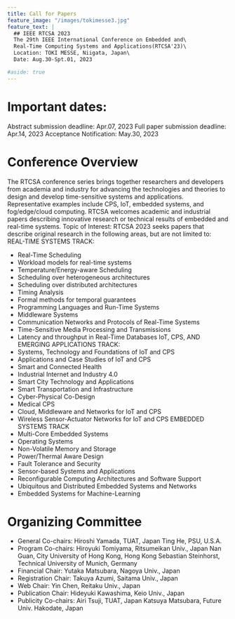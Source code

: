 ```yaml
---
title: Call for Papers
feature_image: "/images/tokimesse3.jpg"
feature_text: |
  ## IEEE RTCSA 2023
  The 29th IEEE International Conference on Embedded and\
  Real-Time Computing Systems and Applications(RTCSA'23)\
  Location: TOKI MESSE, Niigata, Japan\
  Date: Aug.30-Spt.01, 2023

#aside: true
---
```

# Important dates:
Abstract submission deadline:   Apr.07, 2023
Full paper submission deadline: Apr.14, 2023
Acceptance Notification:    May.30, 2023
# Conference Overview
The RTCSA conference series brings together researchers and developers
from academia and industry for advancing the technologies and theories
to design and develop time-sensitive systems and
applications. Representative examples include CPS, IoT, embedded
systems, and fog/edge/cloud computing. RTCSA welcomes academic and
industrial papers describing innovative research or technical results
of embedded and real-time systems.
Topic of Interest: RTCSA 2023 seeks papers that describe original
research in the following areas, but are not limited to:
REAL-TIME SYSTEMS TRACK:
* Real-Time Scheduling
* Workload models for real-time systems
* Temperature/Energy-aware Scheduling
* Scheduling over heterogeneous architectures
* Scheduling over distributed architectures
* Timing Analysis
* Formal methods for temporal guarantees
* Programming Languages and Run-Time Systems
* Middleware Systems
* Communication Networks and Protocols of Real-Time Systems
* Time-Sensitive Media Processing and Transmissions
* Latency and throughput in Real-Time Databases
IoT, CPS, AND EMERGING APPLICATIONS TRACK:
* Systems, Technology and Foundations of IoT and CPS
* Applications and Case Studies of IoT and CPS
* Smart and Connected Health
* Industrial Internet and Industry 4.0
* Smart City Technology and Applications
* Smart Transportation and Infrastructure
* Cyber-Physical Co-Design
* Medical CPS
* Cloud, Middleware and Networks for IoT and CPS
* Wireless Sensor-Actuator Networks for IoT and CPS
EMBEDDED SYSTEMS TRACK
* Multi-Core Embedded Systems
* Operating Systems
* Non-Volatile Memory and Storage
* Power/Thermal Aware Design
* Fault Tolerance and Security
* Sensor-based Systems and Applications
* Reconfigurable Computing Architectures and Software Support
* Ubiquitous and Distributed Embedded Systems and Networks
* Embedded Systems for Machine-Learning
# Organizing Committee
* General Co-chairs:
  Hiroshi Yamada, TUAT, Japan
  Ting He, PSU, U.S.A.
* Program Co-chairs:
  Hiroyuki Tomiyama, Ritsumeikan Univ., Japan
  Nan Guan, City University of Hong Kong, Hong Kong
  Sebastian Steinhorst, Technical University of Munich, Germany
* Financial Chair:
  Yutaka Matsubara, Nagoya Univ., Japan
* Registration Chair:
  Takuya Azumi, Saitama Univ., Japan
* Web Chair:
  Yin Chen, Reitaku Univ., Japan
* Publication Chair:
  Hideyuki Kawashima, Keio Univ., Japan
* Publicity Co-chairs:
  Airi Tsuji, TUAT, Japan
  Katsuya Matsubara, Future Univ. Hakodate, Japan
